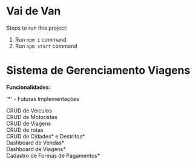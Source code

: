 # Vai de Van

Steps to run this project:

1. Run `npm i` command
2. Run `npm start` command

# Sistema de Gerenciamento Viagens

<strong> Funcionalidades: </strong>

'*' - Futuras Implementações 

CRUD de Veiculos </br>
CRUD de Motoristas</br>
CRUD de Viagens</br>
CRUD de rotas</br>
CRUD de Cidades* e Destritos*</br>
Dashboard de Vendas*</br>
Dashboard de Viagens*</br>
Cadastro de Formas de Pagamentos*</br>


















